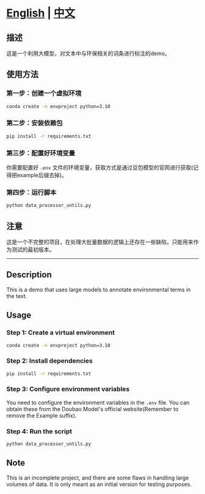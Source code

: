 # [English](#english-version) | [中文](#中文版本)

## <a name="中文版本"></a>描述
这是一个利用大模型，对文本中与环保相关的词条进行标注的demo。

## 使用方法

### 第一步：创建一个虚拟环境
```bash
conda create -n envproject python=3.10
```

### 第二步：安装依赖包
```bash
pip install -r requirements.txt
```

### 第三步：配置好环境变量
你需要配置好 `.env` 文件的环境变量，获取方式是通过豆包模型的官网进行获取(记得把example后缀去掉)。

### 第四步：运行脚本
```bash
python data_processor_untils.py
```

## 注意
这是一个不完整的项目，在处理大批量数据的逻辑上还存在一些缺陷，只能用来作为测试的最初版本。

---

## <a name="english-version"></a>Description
This is a demo that uses large models to annotate environmental terms in the text.

## Usage

### Step 1: Create a virtual environment
```bash
conda create -n envproject python=3.10
```

### Step 2: Install dependencies
```bash
pip install -r requirements.txt
```

### Step 3: Configure environment variables
You need to configure the environment variables in the `.env` file. You can obtain these from the Doubao Model's official website(Remember to remove the Example suffix).

### Step 4: Run the script
```bash
python data_processor_untils.py
```

## Note
This is an incomplete project, and there are some flaws in handling large volumes of data. It is only meant as an initial version for testing purposes.
